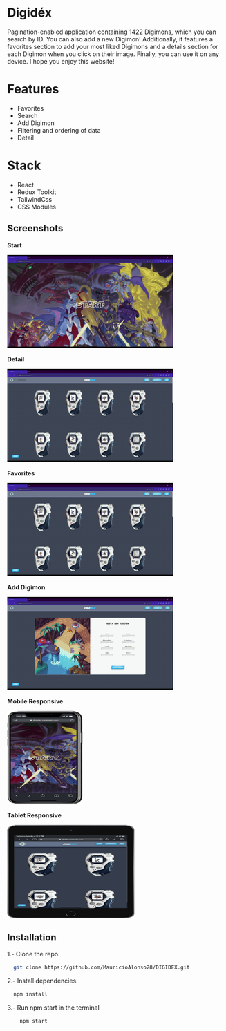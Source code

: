 # Digidéx

Pagination-enabled application containing 1422 Digimons, which you can search by ID. You can also add a new Digimon! Additionally, it features a favorites section to add your most liked Digimons and a details section for each Digimon when you click on their image. Finally, you can use it on any device. I hope you enjoy this website!


# Features
- Favorites
- Search
- Add Digimon
- Filtering and ordering of data
- Detail



# Stack
- React
- Redux Toolkit
- TailwindCss
- CSS Modules



## Screenshots

**Start**

<img src="./images/start.gif" alt="" width="384" height="216" />


**Detail**

<img src="./images/detail.gif" alt="" width="384" height="216"/>


**Favorites**

<img src="./images/favorites.gif" alt="" width="384" height="216"/>


**Add Digimon**

<img src="./images/add.gif" alt="" width="384" height="216"/>

**Mobile Responsive**

<img src="./images/mobile.gif" alt="" width="174" height="216"/>

**Tablet Responsive**

<img src="./images/tablet.gif" alt="" width="294" height="216"/>


## Installation

1.- Clone the repo.

```bash
  git clone https://github.com/MauricioAlonso28/DIGIDEX.git
```

2.- Install dependencies.

```bash
  npm install
```

3.- Run npm start in the terminal

```bash
    npm start
```
